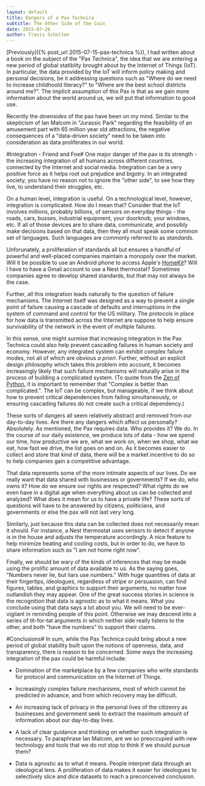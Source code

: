 ```yaml
---
layout: default
title: Dangers of a Pax Technica
subtitle: The Other Side of the Coin
date: 2015-07-26
author: Travis Scholten
---
```


[Previously]({% post_url 2015-07-15-pax-technica %}), I had written about a book on the subject of the "Pax Technica", the idea that we are entering a new period of global statiblity brought about by the Internet of Things (IoT). In particular, the data provided by the IoT will inform policy making and personal decisions, be it addressing questions such as "Where do we need to increase childhoold literacy?" to "Where are the best school districts around me?". The implicit assumption of this Pax is that as we gain more information about the world around us, we will put that information to good use.

Recently the _downsides_ of the pax have been on my mind. Similar to the skepticism of Ian Malcom in "Jurassic Park" regarding the feasibility of an amusement part with 65 million year old attractions, the negative consequences of a "data-driven society" need to be taken into consideration as data proliferates in our world.

#Integration - Friend and Foe#
One major danger of the pax is its strength - the increasing integration of all humans across different countries, connected by the Internet and social media. Integration can be a very positive force as it helps root out prejudice and bigotry. In an integrated society, you have no reason not to ignore the "other side", to see how they live, to understand their struggles, etc.

On a human level, integration is useful. On a technological level, however, integration is complicated. How do I mean that? Consider that the IoT involves millions, probably billions, of sensors on everyday things - the roads, cars, busses, industrial equipment, your doorknob, your windows, etc. If all of those devices are to share data, communicate, and possibly make decisions based on that data, then they all must speak some common set of languages. Such languages are commonly referred to as _standards_.

Unforunately, a proliferation of standards all but ensures a handful of powerful and well-placed companies maintain a monopoly over the market. Will it be possible to use an Android phone to access Apple's [HomeKit](https://developer.apple.com/homekit/)? Will I have to have a Gmail account to use a Nest thermostat? Sometimes companies agree to develop shared standards, but that may not always be the case. 

Further, all this integration leads naturally to the question of failure mechanisms. The Internet itself was designed as a way to prevent a single point of failure causing a cascade of defaults and interruptions in the system of command and control for the US military. The protocols in place for how data is transmitted across the Internet are suppose to help ensure survivability of the network in the event of multiple failures.

In this sense, one might surmise that increasing integration in the Pax Technica could also help prevent cascading failures in human society and economy. However, any integrated system can exhibit complex failure modes, not all of which are obvious _a priori_. Further, without an explicit design philosophy which takes this problem into account, it becomes increasingly likely that such failure mechanisms will naturally arise in the process of building a complicated system. (To quote from the [Zen of Python](https://www.python.org/dev/peps/pep-0020/), it is important to remember that "Complex is better than complicated.". The IoT can be complex, but manageable, if we think about how to prevent critical dependencies from failing simultaneously, or ensuring cascading failures do not create such a critical dependency.)

These sorts of dangers all seem relatively abstract and removed from our day-to-day lives. Are there any dangers which affect us personally? Absolutely. As mentioned, the Pax requires data. Who provides it? We do. In the course of our daily existence, we produce lots of data - how we spend our time, how productive we are, what we work on, when we shop, what we eat, how fast we drive, the list goes on and on. As it becomes easier to collect and store that kind of data, there will be a market incentive to do so to help companies gain a competitive advantage. 

That data represents some of the more intimate aspects of our lives. Do we really want that data shared with businesses or governments? If we do, who owns it? How do we ensure our rights are respected? What rights do we even have in a digital age when everything about us can be collected and analyzed? What does it mean for us to have a private life? These sorts of questions will have to be answered by citizens, politicians, and governments or else the pax will not last very long.

Similarly, just because this data can be collected does not necessarily mean it should. For instance, a Nest thermostat uses sensors to detect if anyone is in the house and adjusts the temperature accordingly. A nice feature to help minimize heating and cooling costs, but in order to do, we have to share information such as "I am not home right now".

Finally, we should be wary of the kinds of inferences that may be made using the prolific amount of data available to us. As the saying goes, "Numbers never lie, but liars use numbers." With huge quantities of data at their fingertips, ideologues, regardless of stripe or persuasion, can find figures, tables, and graphics to support their arguments, no matter how outlandish they may appear. One of the great success stories in science is the recognition that data is agnostic as to what it means. What you conclude using that data says a lot about you. We will need to be ever-vigilant in reminding people of this point. Otherwise we may descend into a series of tit-for-tat arguments in which neither side really listens to the other, and both "have the numbers" to support their claims.


#Conclusions#
In sum, while the Pax Technica could bring about a new period of global stability built upon the notions of openness, data, and transparency, there is reason to be concerned. Some ways the increasing integration of the pax could be harmful include:

* Domination of the marketplace by a few companies who write standards for protocol and communication on the Internet of Things.

* Increasingly complex failure mechanisms, most of which cannot be predicted in advance, and from which recovery may be difficult.

* An increasing lack of privacy in the personal lives of the citizenry as businesses and government seek to extract the maximum amount of information about our day-to-day lives.

* A lack of clear guidance and thinking on whether such integration is necessary. To paraphrase Ian Malcom, are we so preoccupied with new technology and tools that we do not stop to think if we should pursue them?

* Data is agnostic as to what it means. People interpret data through an ideological lens. A proliferation of data makes it easier for ideologues to selectively slice and dice datasets to reach a preconceived conclusion.